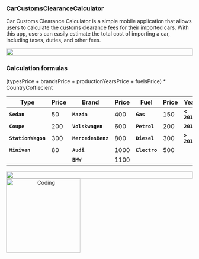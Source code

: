 ### **CarCustomsClearanceCalculator**

 Car Customs Clearance Calculator is a simple mobile application that allows users to calculate the customs clearance fees for their imported cars. With this app, users can easily estimate the total cost of importing a car, including taxes, duties, and other fees.

 <p align="center">
 <img src="https://i.imgur.com/dBaSKWF.gif" height="20" width="100%">

 ### Calculation formulas

 (typesPrice + brandsPrice + productionYearsPrice + fuelsPrice) * CountryCoffiecient

  | **Type** | **Price** | **Brand** | **Price** | **Fuel** | **Price** | **Years** | **Price** |
  | ------- | ------- | ------- | ------- | ------- | ------- | ------- | ------- |
  |   **`Sedan`**  |50|     **`Mazda `**   |  400       |   **`Gas`**      |    150     |     **`< 2018`**    |    0     |
  |    **`Coupe`**     |    200     |    **`Volskwagen`**     |     600    |     **`Petrol`**    |    200     |    **`2018`**     |      500   |
  |    **`StationWagon`**|  300     |    **`MercedesBenz`**    |    800     |      **`Diesel`**   |    300     |    **`> 2018`**     |   100      |
  |**`Minivan`** |     80    |     **`Audi`**    |    1000     |      **`Electro`**  |    500     |         |         |
  |         |         |  **`BMW`**       |   1100      |         |         |         |         |

 <p align="center">
 <img src="https://i.imgur.com/dBaSKWF.gif" height="20" width="100%">

 <img align="left" alt="Coding" width="200" src="https://kept.com.ua/image/O4l/Запись_экрана_2023-03-25_в_12.37.09.gif">
